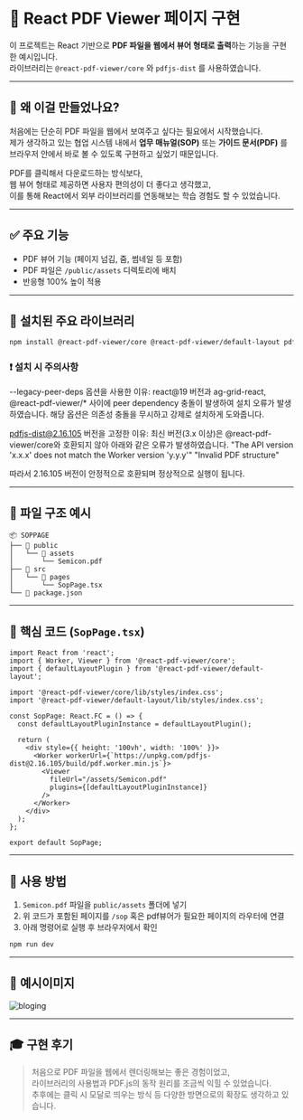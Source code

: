 # 📄 React PDF Viewer 페이지 구현

이 프로젝트는 React 기반으로 **PDF 파일을 웹에서 뷰어 형태로 출력**하는 기능을 구현한 예시입니다.  
라이브러리는 `@react-pdf-viewer/core` 와 `pdfjs-dist` 를 사용하였습니다.

---

## 🧐 왜 이걸 만들었나요?

처음에는 단순히 PDF 파일을 웹에서 보여주고 싶다는 필요에서 시작했습니다.  
제가 생각하고 있는 협업 시스템 내에서 **업무 매뉴얼(SOP)** 또는 **가이드 문서(PDF)** 를  
브라우저 안에서 바로 볼 수 있도록 구현하고 싶었기 때문입니다.

PDF를 클릭해서 다운로드하는 방식보다,  
웹 뷰어 형태로 제공하면 사용자 편의성이 더 좋다고 생각했고,  
이를 통해 React에서 외부 라이브러리를 연동해보는 학습 경험도 할 수 있었습니다.

---

## ✅ 주요 기능

- PDF 뷰어 기능 (페이지 넘김, 줌, 썸네일 등 포함)
- PDF 파일은 `/public/assets` 디렉토리에 배치
- 반응형 100% 높이 적용

---

## 🧩 설치된 주요 라이브러리

```bash
npm install @react-pdf-viewer/core @react-pdf-viewer/default-layout pdfjs-dist@2.16.105 --legacy-peer-deps
```
### ❗ 설치 시 주의사항

--legacy-peer-deps 옵션을 사용한 이유:
react@19 버전과 ag-grid-react, @react-pdf-viewer/* 사이에 peer dependency 충돌이 발생하여 설치 오류가 발생하였습니다.
해당 옵션은 의존성 충돌을 무시하고 강제로 설치하게 도와줍니다.

pdfjs-dist@2.16.105 버전을 고정한 이유:
최신 버전(3.x 이상)은 @react-pdf-viewer/core와 호환되지 않아 아래와 같은 오류가 발생하였습니다.
"The API version 'x.x.x' does not match the Worker version 'y.y.y'"
"Invalid PDF structure"

따라서 2.16.105 버전이 안정적으로 호환되며 정상적으로 실행이 됩니다.

---

## 📁 파일 구조 예시

```
📦 SOPPAGE
├── 📂 public
│   └── 📂 assets
│       └── Semicon.pdf
├── 📂 src
│   └── 📂 pages
│       └── SopPage.tsx
└── 📄 package.json
```

---

## 🧾 핵심 코드 (`SopPage.tsx`)

```tsx
import React from 'react';
import { Worker, Viewer } from '@react-pdf-viewer/core';
import { defaultLayoutPlugin } from '@react-pdf-viewer/default-layout';

import '@react-pdf-viewer/core/lib/styles/index.css';
import '@react-pdf-viewer/default-layout/lib/styles/index.css';

const SopPage: React.FC = () => {
  const defaultLayoutPluginInstance = defaultLayoutPlugin();

  return (
    <div style={{ height: '100vh', width: '100%' }}>
      <Worker workerUrl={`https://unpkg.com/pdfjs-dist@2.16.105/build/pdf.worker.min.js`}>
        <Viewer
          fileUrl="/assets/Semicon.pdf"
          plugins={[defaultLayoutPluginInstance]}
        />
      </Worker>
    </div>
  );
};

export default SopPage;
```

---

## 📝 사용 방법

1. `Semicon.pdf` 파일을 `public/assets` 폴더에 넣기  
2. 위 코드가 포함된 페이지를 `/sop` 혹은 pdf뷰어가 필요한 페이지의 라우터에 연결  
3. 아래 명령어로 실행 후 브라우저에서 확인

```bash
npm run dev
```

---

##  📸 예시이미지 

![bloging](https://github.com/user-attachments/assets/31bdecc2-86f9-4087-add2-02182255bbe7)


---

## 🎓 구현 후기

> 처음으로 PDF 파일을 웹에서 렌더링해보는 좋은 경험이었고,  
> 라이브러리의 사용법과 PDF.js의 동작 원리를 조금씩 익힐 수 있었습니다.  
> 추후에는 클릭 시 모달로 띄우는 방식 등 다양한 방면으로의 확장도 생각하고 있습니다.
